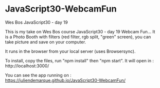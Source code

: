 # JavaScript30-WebcamFun
Wes Bos JavaScript30 - day 19

This is my take on Wes Bos course JavaScript30 - day 19 Webcam Fun...
It is a Photo Booth with filters (red filter, rgb split, "green" screen), you can take picture and save on your computer.

It runs in the browser from your local server (uses Browsersync).

To install, copy the files, run "npm install" then "npm start". It will open in : http://localhost:3000/

You can see the app running on : https://juliendemarque.github.io/JavaScript30-WebcamFun/
